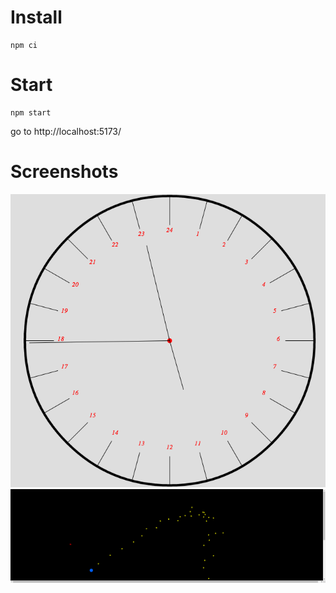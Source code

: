 # Install

```
npm ci
```

# Start

```
npm start
```

go to http://localhost:5173/

# Screenshots

![24oclock](screenshots/24oclock.png)
![gravity](screenshots/gravity.png)
